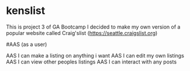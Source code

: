 # kenslist

This is project 3 of GA Bootcamp I decided to make my own version of a popular website called Craig'slist (https://seattle.craigslist.org)

#AAS
(as a user)

AAS I can make a listing on anything i want 
AAS I can edit my own listings 
AAS I can view other peoples listings 
AAS I can interact with any posts
